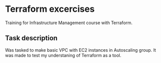 # Terraform excercises

Training for Infrastructure Management course with Terraform.

## Task description

Was tasked to make basic VPC with EC2 instances in Autoscaling group.
It was made to test my understaning of Terraform as a tool.
